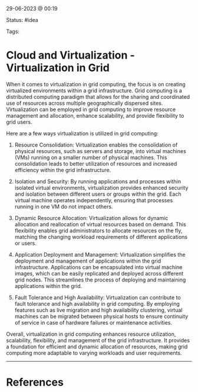 29-06-2023 @ 00:19

Status: #idea

Tags: 

# Cloud and Virtualization - Virtualization in Grid

When it comes to virtualization in grid computing, the focus is on creating virtualized environments within a grid infrastructure. Grid computing is a distributed computing paradigm that allows for the sharing and coordinated use of resources across multiple geographically dispersed sites. Virtualization can be employed in grid computing to improve resource management and allocation, enhance scalability, and provide flexibility to grid users.

Here are a few ways virtualization is utilized in grid computing:

1. Resource Consolidation: Virtualization enables the consolidation of physical resources, such as servers and storage, into virtual machines (VMs) running on a smaller number of physical machines. This consolidation leads to better utilization of resources and increased efficiency within the grid infrastructure.
    
2. Isolation and Security: By running applications and processes within isolated virtual environments, virtualization provides enhanced security and isolation between different users or groups within the grid. Each virtual machine operates independently, ensuring that processes running in one VM do not impact others.
    
3. Dynamic Resource Allocation: Virtualization allows for dynamic allocation and reallocation of virtual resources based on demand. This flexibility enables grid administrators to allocate resources on the fly, matching the changing workload requirements of different applications or users.
    
4. Application Deployment and Management: Virtualization simplifies the deployment and management of applications within the grid infrastructure. Applications can be encapsulated into virtual machine images, which can be easily replicated and deployed across different grid nodes. This streamlines the process of deploying and maintaining applications within the grid.
    
5. Fault Tolerance and High Availability: Virtualization can contribute to fault tolerance and high availability in grid computing. By employing features such as live migration and high availability clustering, virtual machines can be migrated between physical hosts to ensure continuity of service in case of hardware failures or maintenance activities.
    

Overall, virtualization in grid computing enhances resource utilization, scalability, flexibility, and management of the grid infrastructure. It provides a foundation for efficient and dynamic allocation of resources, making grid computing more adaptable to varying workloads and user requirements.

---
# References
